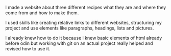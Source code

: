 I made a website about three different recipes what they are and where they come from and how to make them.

I used skills like creating relative links to different websites, structuring my project and use elements like paragraphs, headings, lists and pictures. 

I already knew how to do it because i knew basic elements of html already before odin but working with git on an actual project really helped and revised how to use it. 